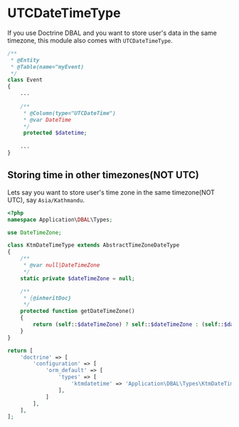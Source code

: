 UTCDateTimeType
===================
If you use Doctrine DBAL and you want to store user's data in the same timezone, this module also comes with `UTCDateTimeType`.

```php
/**
 * @Entity
 * @Table(name="myEvent)
 */
class Event
{
    ...
 
    /**
     * @Column(type="UTCDateTime")
     * @var DateTime
     */
     protected $datetime;
 
    ...
}
```
## Storing time in other timezones(NOT UTC)
Lets say you want to store user's time zone in the same timezone(NOT UTC), say `Asia/Kathmandu`.

```php
<?php
namespace Application\DBAL\Types;

use DateTimeZone;

class KtmDateTimeType extends AbstractTimeZoneDateType
{
    /**
     * @var null|DateTimeZone 
     */
    static private $dateTimeZone = null;

    /**
     * {@inheritDoc}
     */
    protected function getDateTimeZone()
    {
        return (self::$dateTimeZone) ? self::$dateTimeZone : (self::$dateTimeZone = new DateTimeZone('Asia/Kathmandu'));
    }
}

```

```php
return [
    'doctrine' => [
        'configuration' => [
            'orm_default' => [
                'types' => [
                    'ktmdatetime' => 'Application\DBAL\Types\KtmDateTimeType',
                ],
            ]
        ],
    ],
];
```